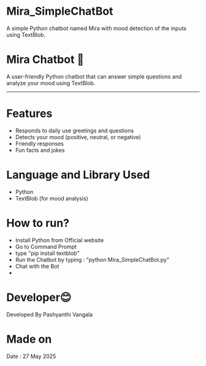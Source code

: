 # Mira_SimpleChatBot
A simple Python chatbot named Mira with mood detection of the inputs using TextBlob.

# Mira Chatbot 🌸

A user-friendly Python chatbot that can answer simple questions and analyze your mood using TextBlob.

------------------------------------------------------------------------------------------------------------------------------

# Features
- Responds to daily use greetings and questions
- Detects your mood (positive, neutral, or negative)
- Friendly responses
- Fun facts and jokes

# Language and Library Used
- Python
- TextBlob (for mood analysis)

# How to run?
- Install Python from Official website
- Go to Command Prompt
- type "pip install textblob"
- Run the Chatbot by typing : "python Mira_SimpleChatBot.py"
- Chat with the Bot
- 
# Developer😊
  Developed By Pashyanthi Vangala 
  
# Made on 
  Date : 27 May 2025
 
